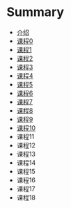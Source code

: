 # Summary

* [介绍](README.md)
* [课程0](lesson0/README.md)
* [课程1](lesson1/README.md)
* [课程2](lesson2/README.md)
* [课程3](lesson3/README.md)
* [课程4](lesson4/README.md)
* [课程5](lesson5/READEME.md)
* [课程6](lesson6/READEME.md)
* [课程7](lesson7/READEME.md)
* [课程8](lesson8/READEME.md)
* [课程9](lesson9/READEME.md)
* [课程10](lesson10/READEME.md)
* 课程11
* 课程12
* 课程13
* 课程14
* 课程15
* 课程16
* 课程17
* 课程18

